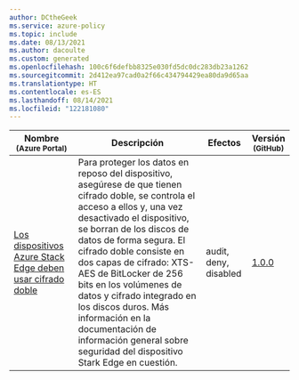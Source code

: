 ```yaml
---
author: DCtheGeek
ms.service: azure-policy
ms.topic: include
ms.date: 08/13/2021
ms.author: dacoulte
ms.custom: generated
ms.openlocfilehash: 100c6f6defbb8325e030fd5dc0dc283db23a1262
ms.sourcegitcommit: 2d412ea97cad0a2f66c434794429ea80da9d65aa
ms.translationtype: HT
ms.contentlocale: es-ES
ms.lasthandoff: 08/14/2021
ms.locfileid: "122181080"
---
```

|Nombre<br /><sub>(Azure Portal)</sub> |Descripción |Efectos |Versión<br /><sub>(GitHub)</sub> |
|---|---|---|---|
|[Los dispositivos Azure Stack Edge deben usar cifrado doble](https://portal.azure.com/#blade/Microsoft_Azure_Policy/PolicyDetailBlade/definitionId/%2Fproviders%2FMicrosoft.Authorization%2FpolicyDefinitions%2Fb4ac1030-89c5-4697-8e00-28b5ba6a8811) |Para proteger los datos en reposo del dispositivo, asegúrese de que tienen cifrado doble, se controla el acceso a ellos y, una vez desactivado el dispositivo, se borran de los discos de datos de forma segura. El cifrado doble consiste en dos capas de cifrado: XTS-AES de BitLocker de 256 bits en los volúmenes de datos y cifrado integrado en los discos duros. Más información en la documentación de información general sobre seguridad del dispositivo Stark Edge en cuestión. |audit, deny, disabled |[1.0.0](https://github.com/Azure/azure-policy/blob/master/built-in-policies/policyDefinitions/Azure%20Stack%20Edge/AzureStackEdge_DoubleEncryption_Audit.json) |
